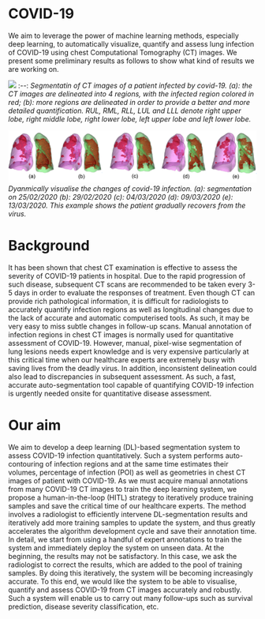 # COVID-19
We aim to leverage the power of machine learning methods, especially deep learning, to automatically visualize, quantify and assess lung infection of COVID-19 using chest Computational Tomography (CT) images. We present some preliminary results as follows to show what kind of results we are working on. 

![](vis1.gif)
:--:
*Segmentatin of CT images of a patient infected by covid-19. (a): the CT images are delineated into 4 regions, with the infected region colored in red; (b): more regions are delineated in order to provide a better and more detailed quantification. RUL, RML, RLL, LUL and LLL denote right upper lobe, right middle lobe, right lower lobe, left upper lobe and left lower lobe.* 


![](vis2.png)
*Dyanmically visualise the changes of covid-19 infection. (a): segmentation on 25/02/2020  (b): 29/02/2020 (c): 04/03/2020 (d): 09/03/2020 (e): 13/03/2020. This example shows the patient gradually recovers from the virus.*

# Background 
It has been shown that chest CT examination is effective to assess the severity of COVID-19 patients in hospital. Due to the rapid progression of such disease, subsequent CT scans are recommended to be taken every 3-5 days in order to evaluate the responses of treatment. Even though CT can provide rich pathological information, it is difficult for radiologists to accurately quantify infection regions as well as longitudinal changes due to the lack of accurate and automatic computerised tools. As such, it may be very easy to miss subtle changes in follow-up scans. Manual annotation of infection regions in chest CT images is normally used for quantitative assessment of COVID-19. However, manual, pixel-wise segmentation of lung lesions needs expert knowledge and is very expensive particularly at this critical time when our healthcare experts are extremely busy with saving lives from the deadly virus.  In addition, inconsistent delineation could also lead to discrepancies in subsequent assessment. As such, a fast, accurate auto-segmentation tool capable of quantifying COVID-19 infection is urgently needed onsite for quantitative disease assessment.

# Our aim
We aim to develop a deep learning (DL)-based segmentation system to assess COVID-19 infection quantitatively. Such a system performs auto-contouring of infection regions and at the same time estimates their volumes, percentage of infection (POI) as well as geometries in chest CT images of patient with COVID-19. As we must acquire manual annotations from many COVID-19 CT images to train the deep learning system, we propose a human-in-the-loop (HITL) strategy to iteratively produce training samples and save the critical time of our healthcare experts. The method involves a radiologist to efficiently intervene DL-segmentation results and iteratively add more training samples to update the system, and thus greatly accelerates the algorithm development cycle and save their annotation time. In detail, we start from using a handful of expert annotations to train the system and immediately deploy the system on unseen data. At the beginning, the results may not be satisfactory. In this case, we ask the radiologist to correct the results, which are added to the pool of training samples. By doing this iteratively, the system will be becoming increasingly accurate. To this end, we would like the system to be able to visualise, quantify and assess COVID-19 from CT images accurately and robustly. Such a system will enable us to carry out many follow-ups such as survival prediction, disease severity classification, etc.

